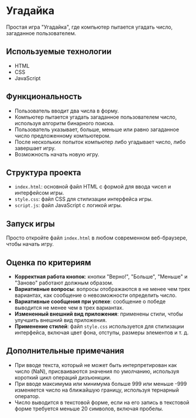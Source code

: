 # Угадайка

Простая игра "Угадайка", где компьютер пытается угадать число, загаданное пользователем.

## Используемые технологии

- HTML
- CSS
- JavaScript

## Функциональность

- Пользователь вводит два числа в форму.
- Компьютер пытается угадать загаданное пользователем число, используя алгоритм бинарного поиска.
- Пользователь указывает, больше, меньше или равно загаданное число предложенному компьютером.
- После нескольких попыток компьютер либо угадывает число, либо завершает игру.
- Возможность начать новую игру.

## Структура проекта

- `index.html`: основной файл HTML с формой для ввода чисел и интерфейсом игры.
- `style.css`: файл CSS для стилизации интерфейса игры.
- `script.js`: файл JavaScript с логикой игры.

## Запуск игры

Просто откройте файл `index.html` в любом современном веб-браузере, чтобы начать игру.

## Оценка по критериям

- **Корректная работа кнопок**: кнопки "Верно!", "Больше", "Меньше" и "Заново" работают должным образом.
- **Вариативные вопросы**: вопросы отображаются в не менее чем трех вариантах, как сообщение о невозможности определить число.
- **Вариативные сообщения при успехе**: сообщение о победе выводится не менее чем в трех вариантах.
- **Измененный внешний вид приложения**: применены стили, чтобы улучшить внешний вид приложения.
- **Применение стилей**: файл `style.css` используется для стилизации интерфейса, включая цвет фона, отступы, размеры элементов и т. д.

## Дополнительные примечания

- При вводе текста, который не может быть интерпретирован как число (NaN), присваиваются значения по умолчанию, используя короткий цикл операций дизъюнкции.
- При вводе максимума или минимума больше 999 или меньше -999 изменяется число на ближайшую границу, используя тернарный оператор.
- Число выводится в текстовой форме, если на его запись в текстовой форме требуется меньше 20 символов, включая пробелы.


